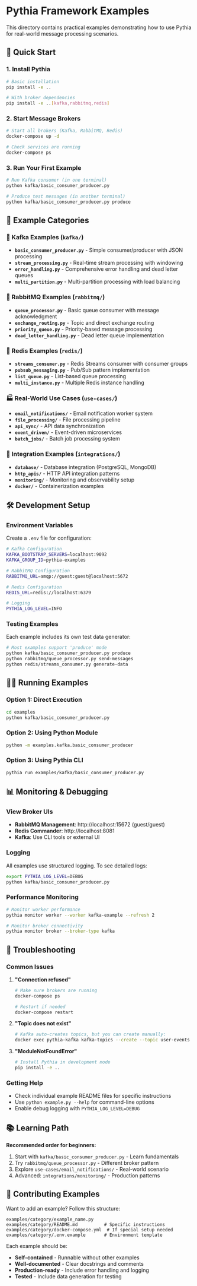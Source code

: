 # Pythia Framework Examples

This directory contains practical examples demonstrating how to use Pythia for real-world message processing scenarios.

## 🚀 Quick Start

### 1. Install Pythia

```bash
# Basic installation
pip install -e ..

# With broker dependencies
pip install -e ..[kafka,rabbitmq,redis]
```

### 2. Start Message Brokers

```bash
# Start all brokers (Kafka, RabbitMQ, Redis)
docker-compose up -d

# Check services are running
docker-compose ps
```

### 3. Run Your First Example

```bash
# Run Kafka consumer (in one terminal)
python kafka/basic_consumer_producer.py

# Produce test messages (in another terminal)
python kafka/basic_consumer_producer.py produce
```

## 📁 Example Categories

### 🔄 Kafka Examples (`kafka/`)
- **`basic_consumer_producer.py`** - Simple consumer/producer with JSON processing
- **`stream_processing.py`** - Real-time stream processing with windowing
- **`error_handling.py`** - Comprehensive error handling and dead letter queues
- **`multi_partition.py`** - Multi-partition processing with load balancing

### 🐰 RabbitMQ Examples (`rabbitmq/`)
- **`queue_processor.py`** - Basic queue consumer with message acknowledgment
- **`exchange_routing.py`** - Topic and direct exchange routing
- **`priority_queue.py`** - Priority-based message processing
- **`dead_letter_handling.py`** - Dead letter queue implementation

### 🔴 Redis Examples (`redis/`)
- **`streams_consumer.py`** - Redis Streams consumer with consumer groups
- **`pubsub_messaging.py`** - Pub/Sub pattern implementation
- **`list_queue.py`** - List-based queue processing
- **`multi_instance.py`** - Multiple Redis instance handling

### 🏭 Real-World Use Cases (`use-cases/`)
- **`email_notifications/`** - Email notification worker system
- **`file_processing/`** - File processing pipeline
- **`api_sync/`** - API data synchronization
- **`event_driven/`** - Event-driven microservices
- **`batch_jobs/`** - Batch job processing system

### 🔌 Integration Examples (`integrations/`)
- **`database/`** - Database integration (PostgreSQL, MongoDB)
- **`http_apis/`** - HTTP API integration patterns
- **`monitoring/`** - Monitoring and observability setup
- **`docker/`** - Containerization examples

## 🛠️ Development Setup

### Environment Variables

Create a `.env` file for configuration:

```bash
# Kafka Configuration
KAFKA_BOOTSTRAP_SERVERS=localhost:9092
KAFKA_GROUP_ID=pythia-examples

# RabbitMQ Configuration
RABBITMQ_URL=amqp://guest:guest@localhost:5672

# Redis Configuration
REDIS_URL=redis://localhost:6379

# Logging
PYTHIA_LOG_LEVEL=INFO
```

### Testing Examples

Each example includes its own test data generator:

```bash
# Most examples support 'produce' mode
python kafka/basic_consumer_producer.py produce
python rabbitmq/queue_processor.py send-messages
python redis/streams_consumer.py generate-data
```

## 🏃‍♂️ Running Examples

### Option 1: Direct Execution
```bash
cd examples
python kafka/basic_consumer_producer.py
```

### Option 2: Using Python Module
```bash
python -m examples.kafka.basic_consumer_producer
```

### Option 3: Using Pythia CLI
```bash
pythia run examples/kafka/basic_consumer_producer.py
```

## 📊 Monitoring & Debugging

### View Broker UIs

- **RabbitMQ Management**: http://localhost:15672 (guest/guest)
- **Redis Commander**: http://localhost:8081
- **Kafka**: Use CLI tools or external UI

### Logging

All examples use structured logging. To see detailed logs:

```bash
export PYTHIA_LOG_LEVEL=DEBUG
python kafka/basic_consumer_producer.py
```

### Performance Monitoring

```bash
# Monitor worker performance
pythia monitor worker --worker kafka-example --refresh 2

# Monitor broker connectivity
pythia monitor broker --broker-type kafka
```

## 🚦 Troubleshooting

### Common Issues

1. **"Connection refused"**
   ```bash
   # Make sure brokers are running
   docker-compose ps

   # Restart if needed
   docker-compose restart
   ```

2. **"Topic does not exist"**
   ```bash
   # Kafka auto-creates topics, but you can create manually:
   docker exec pythia-kafka kafka-topics --create --topic user-events --bootstrap-server localhost:9092
   ```

3. **"ModuleNotFoundError"**
   ```bash
   # Install Pythia in development mode
   pip install -e ..
   ```

### Getting Help

- Check individual example README files for specific instructions
- Use `python example.py --help` for command-line options
- Enable debug logging with `PYTHIA_LOG_LEVEL=DEBUG`

## 📚 Learning Path

**Recommended order for beginners:**

1. Start with `kafka/basic_consumer_producer.py` - Learn fundamentals
2. Try `rabbitmq/queue_processor.py` - Different broker pattern
3. Explore `use-cases/email_notifications/` - Real-world scenario
4. Advanced: `integrations/monitoring/` - Production patterns

## 🤝 Contributing Examples

Want to add an example? Follow this structure:

```
examples/category/example_name.py
examples/category/README.md          # Specific instructions
examples/category/docker-compose.yml  # If special setup needed
examples/category/.env.example       # Environment template
```

Each example should be:
- **Self-contained** - Runnable without other examples
- **Well-documented** - Clear docstrings and comments
- **Production-ready** - Include error handling and logging
- **Tested** - Include data generation for testing
